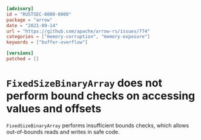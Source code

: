 ```toml
[advisory]
id = "RUSTSEC-0000-0000"
package = "arrow"
date = "2021-09-14"
url = "https://github.com/apache/arrow-rs/issues/774"
categories = ["memory-corruption", "memory-exposure"]
keywords = ["buffer-overflow"]

[versions]
patched = []
```

# `FixedSizeBinaryArray` does not perform bound checks on accessing values and offsets

`FixedSizeBinaryArray` performs insufficient bounds checks, which allows out-of-bounds reads and writes in safe code.
